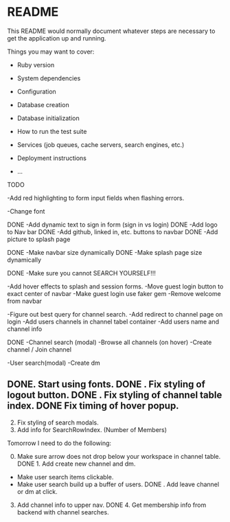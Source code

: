 # README

This README would normally document whatever steps are necessary to get the
application up and running.

Things you may want to cover:

* Ruby version

* System dependencies

* Configuration

* Database creation

* Database initialization

* How to run the test suite

* Services (job queues, cache servers, search engines, etc.)

* Deployment instructions

* ...

TODO

-Add red highlighting to form input fields when flashing errors.

-Change font

DONE -Add dynamic text to sign in form (sign in vs login)
DONE -Add logo to Nav bar
DONE -Add github, linked in, etc. buttons to navbar
DONE -Add picture to splash page

DONE -Make navbar size dynamically
DONE -Make splash page size dynamically

DONE -Make sure you cannot SEARCH YOURSELF!!!

-Add hover effects to splash and session forms.
-Move guest login button to exact center of navbar
-Make guest login use faker gem
-Remove welcome from navbar


-Figure out best query for channel search.
-Add redirect to channel page on login
-Add users channels in channel tabel container
-Add users name and channel info


DONE -Channel search (modal)
-Browse all channels (on hover)
-Create channel / Join channel


-User search(modal)
-Create dm

DONE. Start using fonts.
DONE . Fix styling of logout button.
DONE . Fix styling of channel table index.
DONE Fix timing of hover popup.
  -
2. Fix styling of search modals.
3. Add info for SearchRowIndex. (Number of Members)

Tomorrow I need to do the following:

0. Make sure arrow does not drop below your workspace in channel table.
DONE 1. Add create new channel and dm.
  - Make user search items clickable.
  - Make user search build up a buffer of users.
DONE . Add leave channel or dm at click.
3. Add channel info to upper nav.
DONE 4. Get membership info from backend with channel searches.
